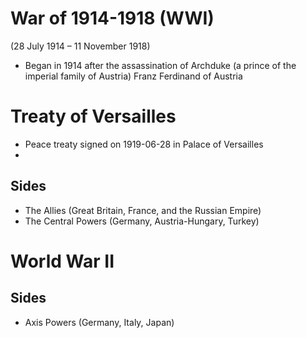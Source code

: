 # War of 1914-1918 (WWI)
(28 July 1914 – 11 November 1918)
- Began in 1914 after the assassination of Archduke (a prince of the imperial family of Austria) Franz Ferdinand of Austria

# Treaty of Versailles
- Peace treaty signed on 1919-06-28 in Palace of Versailles
- 

## Sides
- The Allies (Great Britain, France, and the Russian Empire)
- The Central Powers (Germany, Austria-Hungary, Turkey)

# World War II

## Sides
- Axis Powers (Germany, Italy, Japan)
